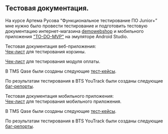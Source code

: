 Тестовая документация.
---
На курсе Артема Русова “Функциональное тестирование ПО Junior+” мне нужно было провести тестирование и подготовить тестовую документацию интернет-магазина <a href="https://demowebshop.tricentis.com/" target="_blank">demowebshop</a> и мобильного приложения <a href="https://drive.google.com/drive/folders/1ZC-Yo5ANb5Sit4SsdLJABFkeRq3Ted8P?usp=drive_link" target="_blank">"TO-DO-MVP"</a> на эмуляторе Android Studio.

Тестовая документация веб-приложения:
<br>
<a href="https://docs.google.com/spreadsheets/d/14FOssvQM_V0HaXhR9hETN6EoYi0k5t4xxuplg8ZYc14/edit#gid=0" target="_blank">Чек-лист</a> для тестирования корзины.

<a href="https://docs.google.com/spreadsheets/d/1UF3yUNsOJv2OzWRCXUj5lj_fdL24q5hffMuKdL4P1Yc/edit#gid=0" target="_blank">Чек-лист</a> для тестирования модуля оплаты.

В TMS Qase были созданы следующие <a href="https://drive.google.com/file/d/1UhCMFRgs0WiqowEhIhCPQY-46OaG9S67/view?usp=drive_link" target="_blank">тест-кейсы</a>.

По результатам тестирования в BTS YouTrack были созданы следующие 
<a href="https://docs.google.com/spreadsheets/d/15TjbSCNw_KisFgSWVGyd_XNIGq1rLOt2Or4-vN2SX1s/edit#gid=1030332835" target="_blank">баг-репорты</a>.


Тестовая документация мобильного приложения:
<br>
<a href="https://docs.google.com/spreadsheets/d/1KrDhNGbTUTahWWyNIlshsa6Act7jkeZbcYeU32YecFg/edit#gid=0" target="_blank">Чек-лист</a> для тестирования мобильного приложения.

В TMS Qase были созданы следующие <a href="https://drive.google.com/file/d/19w5Xzca9e_dCeFlOyidd9lJckpW_3zg9/view?usp=drive_link" target="_blank">тест-кейсы</a>.

По результатам тестирования в BTS YouTrack были созданы следующие <a href="https://docs.google.com/spreadsheets/d/10tg1ykAQt8ANAfx27X1ZD6kchTTMh18upCQuuJcqWGg/edit#gid=0" target="_blank">баг-репорты</a>.
